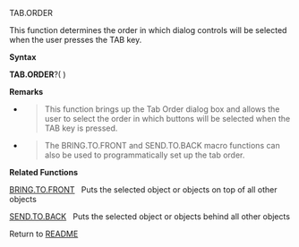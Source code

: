 TAB.ORDER

This function determines the order in which dialog controls will be
selected when the user presses the TAB key.

**Syntax**

**TAB.ORDER**?( )

**Remarks**

  - > This function brings up the Tab Order dialog box and allows the
    > user to select the order in which buttons will be selected when
    > the TAB key is pressed.

  - > The BRING.TO.FRONT and SEND.TO.BACK macro functions can also be
    > used to programmatically set up the tab order.

**Related Functions**

[BRING.TO.FRONT](BRING.TO.FRONT.md)&nbsp;&nbsp;&nbsp;Puts the selected object or objects on
top of all other objects

[SEND.TO.BACK](SEND.TO.BACK.md)&nbsp;&nbsp;&nbsp;Puts the selected object or objects behind
all other objects



Return to [README](README.md)

